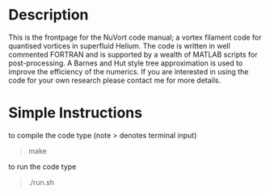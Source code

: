 Description
===========
This is the frontpage for the NuVort code manual; a vortex filament code for quantised vortices in superfluid Helium. The code is written in well commented FORTRAN and is supported by a wealth of MATLAB scripts for post-processing. A Barnes and Hut style tree approximation is used to improve the efficiency of the numerics. If you are interested in using the code for your own research please contact me for more details.

Simple Instructions
===================
to compile the code type (note > denotes terminal input)

>make

to run the code type

>./run.sh
